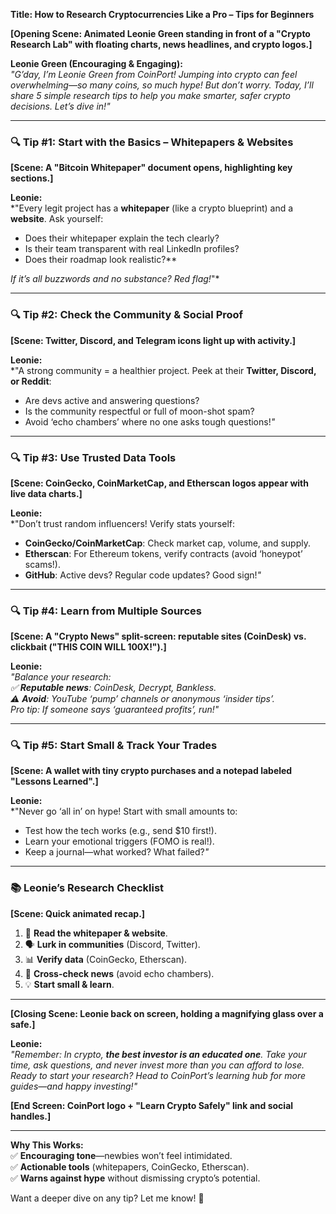 **Title: How to Research Cryptocurrencies Like a Pro – Tips for Beginners**  

**[Opening Scene: Animated Leonie Green standing in front of a "Crypto Research Lab" with floating charts, news headlines, and crypto logos.]**  

**Leonie Green (Encouraging & Engaging):**  
*"G’day, I’m Leonie Green from CoinPort! Jumping into crypto can feel overwhelming—so many coins, so much hype! But don’t worry. Today, I’ll share 5 simple research tips to help you make smarter, safer crypto decisions. Let’s dive in!"*  

---  

### **🔍 Tip #1: Start with the Basics – Whitepapers & Websites**  
**[Scene: A "Bitcoin Whitepaper" document opens, highlighting key sections.]**  

**Leonie:**  
*"Every legit project has a **whitepaper** (like a crypto blueprint) and a **website**. Ask yourself:  
- Does their whitepaper explain the tech clearly?  
- Is their team transparent with real LinkedIn profiles?  
- Does their roadmap look realistic?**  

*If it’s all buzzwords and no substance? Red flag!*"*  

---  

### **🔍 Tip #2: Check the Community & Social Proof**  
**[Scene: Twitter, Discord, and Telegram icons light up with activity.]**  

**Leonie:**  
*"A strong community = a healthier project. Peek at their **Twitter, Discord, or Reddit**:  
- Are devs active and answering questions?  
- Is the community respectful or full of moon-shot spam?  
- Avoid ‘echo chambers’ where no one asks tough questions!*"*  

---  

### **🔍 Tip #3: Use Trusted Data Tools**  
**[Scene: CoinGecko, CoinMarketCap, and Etherscan logos appear with live data charts.]**  

**Leonie:**  
*"Don’t trust random influencers! Verify stats yourself:  
- **CoinGecko/CoinMarketCap**: Check market cap, volume, and supply.  
- **Etherscan**: For Ethereum tokens, verify contracts (avoid ‘honeypot’ scams!).  
- **GitHub**: Active devs? Regular code updates? Good sign!*"*  

---  

### **🔍 Tip #4: Learn from Multiple Sources**  
**[Scene: A "Crypto News" split-screen: reputable sites (CoinDesk) vs. clickbait ("THIS COIN WILL 100X!").]**  

**Leonie:**  
*"Balance your research:  
✅ **Reputable news**: CoinDesk, Decrypt, Bankless.  
⚠️ **Avoid**: YouTube ‘pump’ channels or anonymous ‘insider tips’.  
*Pro tip: If someone says ‘guaranteed profits’, run!*"*  

---  

### **🔍 Tip #5: Start Small & Track Your Trades**  
**[Scene: A wallet with tiny crypto purchases and a notepad labeled "Lessons Learned".]**  

**Leonie:**  
*"Never go ‘all in’ on hype! Start with small amounts to:  
- Test how the tech works (e.g., send $10 first!).  
- Learn your emotional triggers (FOMO is real!).  
- Keep a journal—what worked? What failed?*"*  

---  

### **📚 Leonie’s Research Checklist**  
**[Scene: Quick animated recap.]**  
1. 📄 **Read the whitepaper & website**.  
2. 🗣️ **Lurk in communities** (Discord, Twitter).  
3. 📊 **Verify data** (CoinGecko, Etherscan).  
4. 📰 **Cross-check news** (avoid echo chambers).  
5. 💡 **Start small & learn**.  

---  

**[Closing Scene: Leonie back on screen, holding a magnifying glass over a safe.]**  

**Leonie:**  
*"Remember: In crypto, **the best investor is an educated one**. Take your time, ask questions, and never invest more than you can afford to lose. Ready to start your research? Head to CoinPort’s learning hub for more guides—and happy investing!"*  

**[End Screen: CoinPort logo + "Learn Crypto Safely" link and social handles.]**  

---  
**Why This Works:**  
✅ **Encouraging tone**—newbies won’t feel intimidated.  
✅ **Actionable tools** (whitepapers, CoinGecko, Etherscan).  
✅ **Warns against hype** without dismissing crypto’s potential.  

Want a deeper dive on any tip? Let me know! 🚀